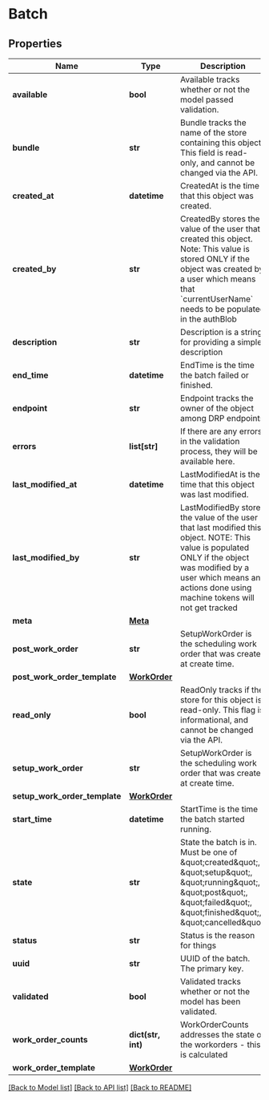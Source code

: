 # Batch

## Properties
Name | Type | Description | Notes
------------ | ------------- | ------------- | -------------
**available** | **bool** | Available tracks whether or not the model passed validation. | [optional] 
**bundle** | **str** | Bundle tracks the name of the store containing this object. This field is read-only, and cannot be changed via the API. | [optional] 
**created_at** | **datetime** | CreatedAt is the time that this object was created. | [optional] 
**created_by** | **str** | CreatedBy stores the value of the user that created this object. Note: This value is stored ONLY if the object was created by a user which means that &#x60;currentUserName&#x60; needs to be populated in the authBlob | [optional] 
**description** | **str** | Description is a string for providing a simple description | [optional] 
**end_time** | **datetime** | EndTime is the time the batch failed or finished. | [optional] 
**endpoint** | **str** | Endpoint tracks the owner of the object among DRP endpoints | [optional] 
**errors** | **list[str]** | If there are any errors in the validation process, they will be available here. | [optional] 
**last_modified_at** | **datetime** | LastModifiedAt is the time that this object was last modified. | [optional] 
**last_modified_by** | **str** | LastModifiedBy stores the value of the user that last modified this object. NOTE: This value is populated ONLY if the object was modified by a user which means any actions done using machine tokens will not get tracked | [optional] 
**meta** | [**Meta**](Meta.md) |  | [optional] 
**post_work_order** | **str** | SetupWorkOrder is the scheduling work order that was created at create time. | [optional] 
**post_work_order_template** | [**WorkOrder**](WorkOrder.md) |  | [optional] 
**read_only** | **bool** | ReadOnly tracks if the store for this object is read-only. This flag is informational, and cannot be changed via the API. | [optional] 
**setup_work_order** | **str** | SetupWorkOrder is the scheduling work order that was created at create time. | [optional] 
**setup_work_order_template** | [**WorkOrder**](WorkOrder.md) |  | 
**start_time** | **datetime** | StartTime is the time the batch started running. | [optional] 
**state** | **str** | State the batch is in.  Must be one of \&quot;created\&quot;, \&quot;setup\&quot;, \&quot;running\&quot;, \&quot;post\&quot;, \&quot;failed\&quot;, \&quot;finished\&quot;, \&quot;cancelled\&quot; | 
**status** | **str** | Status is the reason for things | [optional] 
**uuid** | **str** | UUID of the batch.  The primary key. | 
**validated** | **bool** | Validated tracks whether or not the model has been validated. | [optional] 
**work_order_counts** | **dict(str, int)** | WorkOrderCounts addresses the state of the workorders - this is calculated | [optional] 
**work_order_template** | [**WorkOrder**](WorkOrder.md) |  | [optional] 

[[Back to Model list]](../README.md#documentation-for-models) [[Back to API list]](../README.md#documentation-for-api-endpoints) [[Back to README]](../README.md)


